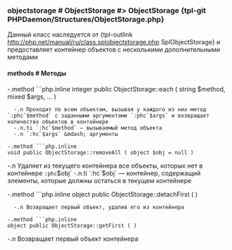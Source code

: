 ### objectstorage # ObjectStorage #> ObjectStorage {tpl-git PHPDaemon/Structures/ObjectStorage.php}

Данный класс наследуется от {tpl-outlink http://php.net/manual/ru/class.splobjectstorage.php SplObjectStorage} и предоставляет контейнер объектов с несколькими дополнительными методами

#### methods # Методы

 -.method ```php.inline
 integer public ObjectStorage::each ( string $method, mixed $args, ... )
 ```
   -.n Проходит по всем объектам, вызывая у каждого из них метод `:phc`$method` c заданными аргументами `:phc`$args` и возвращает количество объектов в контейнере
   -.n.ti `:hc`$method` — вызываемый метод объекта
   -.n `:hc`$args` &mdash; аргументы

 -.method ```php.inline
 void public ObjectStorage::removeAll ( object $obj = null )
 ```
   -.n Удаляет из текущего контейнера все объекты, которых нет в контейнере `:phc`$obj`
   -.n.ti `:hc`$obj` &mdash; контейнер, содержащий элементы, которые должны остаться в текущем контейнере

 -.method ```php.inline
 object public ObjectStorage::detachFirst ( )
 ```
   -.n Возвращает первый объект, удалив его из контейнера

 -.method ```php.inline
 object public ObjectStorage::getFirst ( )
 ```
   -.n Возвращает первый объект контейнера